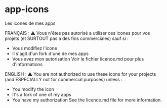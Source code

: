# app-icons
Les icones de mes apps 


FRANÇAIS : ⚠ Vous n'êtes pas autorisé a utiliser ces icones pour vos projets (et SURTOUT pas a des fins commerciales) sauf si :
- Vous modifiez l'icone
- Il s'agit d'un fork d'une de mes apps
- Vous avez mon autorisation
Voir le fichier licence.md pour plus d'informations

ENGLISH : ⚠ You are not authorized to use these icons for your projects (and ESPECIALLY not for commercial purposes) unless :
- You modify the icon
- It's a fork of one of my apps
- You have my authorization
See the licence.md file for more information.
